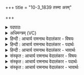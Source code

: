 +++
title = "10-3_1839 तस्मा अरम्"

+++
<details><summary>पदपाठः</summary>

त꣡स्मै꣢꣯। अ꣡र꣢꣯म्। ग꣣माम। वः। य꣡स्य꣢꣯। क्ष꣡या꣢꣯य। जि꣡न्व꣢꣯थ। आ꣡पः꣢꣯। ज꣣न꣡य꣢थ। च꣣। नः। १८३९।
</details>

<details><summary>अधिमन्त्रम् (VC)</summary>

- आपः
- त्रिशिरास्त्वाष्ट्रः सिन्धुद्वीप आम्बरीषो वा
- गायत्री
- षड्जः
</details>

<details><summary>हिन्दी : आचार्य रामनाथ वेदालंकार - विषयः</summary>

आगे फिर ब्रह्मानन्द की धाराओं का ही विषय है।
</details>

<details><summary>हिन्दी : आचार्य रामनाथ वेदालंकार - पदार्थः</summary>

पदार्थान्वय -  हे (आपः) ब्रह्मानन्द की धाराओ ! (तस्मै) उस प्रयोजन के लिए,हम (वः) तुम्हें (अरम्) पर्याप्त रूप से (गमाम) प्राप्त कर लें, (यस्य) जिस अभ्युदय और निःश्रेयस रूप प्रयोजन के (क्षयाय) हमारे अन्दर निवास कराने के लिए,तुम (जिन्वथ) गति करती हो। तुम (नः) हमें (जनयथ च) नवजीवन से अनुप्राणित भी कर दो ॥३॥
</details>

<details><summary>हिन्दी : आचार्य रामनाथ वेदालंकार - भावार्थः</summary>

भावार्थ -  परमात्मा की उपासना से जो दिव्य आनन्द प्राप्त होता है,उससे मनुष्य अपने जीवन में परम उत्कर्ष और मोक्ष भी पा सकता है ॥३॥
</details>

<details><summary>संस्कृत : आचार्य रामनाथ वेदालंकार - विषयः</summary>

अथ पुनरपि ब्रह्मानन्दधाराविषय एवोच्यते।
</details>

<details><summary>संस्कृत : आचार्य रामनाथ वेदालंकार - पदार्थः</summary>

पदार्थान्वय -  हे (आपः) ब्रह्मानन्दधाराः (तस्मै) प्रयोजनाय,वयम् (वः) युष्मान् (अरम्) पर्याप्तम् (गमाम) प्राप्नुयाम।[गच्छतेर्विध्यर्थे लुङि ‘बहुलं छन्दस्यमाङ्योगेऽपि’ अ० ६।४।७५ इत्यडागमाभावः।] (यस्य) अभ्युदयनिःश्रेयसरूपस्य प्रयोजनस्य (क्षयाय) अस्मासु निवासाय।[क्षि निवासगत्योः ‘क्षयो निवासे’ अ० ६।१।२०१ इत्याद्युदात्तः।] (यूयम् जिन्वथ) गतिं कुरुथ।[जिन्वतिः गतिकर्मा। निघं० २।१४।]यूयम्(नः) अस्मान् (जनयथ च)नवजीवनेनानुप्राणितान् कुरुथ च ॥३॥२
</details>

<details><summary>संस्कृत : आचार्य रामनाथ वेदालंकार - भावार्थः</summary>

भावार्थ -  परमात्मोपासनेन यो दिव्यानन्दः प्राप्यते तेन मनुष्यः स्वजीवने परमाभ्युदयं निःश्रेयसं चापि प्राप्तुं प्रभवति ॥३॥
</details>